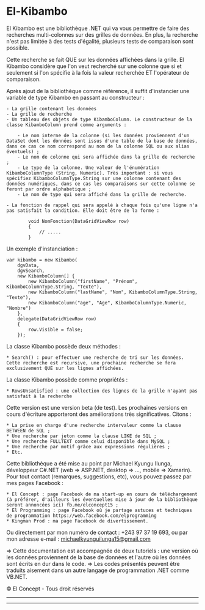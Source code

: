 # El-Kibambo

El Kibambo est une bibliothèque .NET qui va vous permettre de faire des recherches multi-colonnes sur des grilles de données.
En plus, la recherche n'est pas limitée à des tests d'égalité, plusieurs tests de comparaison sont possible.

Cette recherche se fait QUE sur les données affichées dans la grille.
El Kibambo considère que l'on veut recherché sur une colonne que si et seulement si l'on spécifie à la fois la valeur recherchée ET l'opérateur de comparaison.

Après ajout de la bibliothèque comme référence, il suffit d'instancier une variable de type Kibambo en passant au constructeur :

    - La grille contenant les données 
    - La grille de recherche 
    - Un tableau des objets de type KibamboColumn. Le constructeur de la classe KibamboColumn prend comme arguments :

        - Le nom interne de la colonne (si les données proviennent d'un DataSet dont les données sont issus d'une table de la base de données, dans ce cas ce nom correspond au nom de la colonne SQL ou aux alias éventuels) ;
        - Le nom de colonne qui sera affichée dans la grille de recherche ;
        - Le type de la colonne. Une valeur de l'énumération KibamboColumnType (String, Numeric). Très important : si vous spécifiez KibamboColumnType.String sur une colonne contenant des données numériques, dans ce cas les comparaisons sur cette colonne se feront par ordre alphabetique ;
        - Le nom de type qui sera affiché dans la grille de recherche.

    - La fonction de rappel qui sera appelé à chaque fois qu'une ligne n'a pas satisfait la condition. Elle doit être de la forme :
```
        void NomFonction(DataGridViewRow row)
        {
            // .....
        }
```
Un exemple d'instanciation :

    var kibambo = new Kibambo(
        dgvData,
        dgvSearch,
        new KibamboColumn[] { 
            new KibamboColumn("firstName", "Prénom", KibamboColumnType.String, "Texte"),
            new KibamboColumn("lastName", "Nom", KibamboColumnType.String, "Texte"),
            new KibamboColumn("age", "Age", KibamboColumnType.Numeric, "Nombre")
        },
        delegate(DataGridViewRow row)
        {
            row.Visible = false;
        });

La classe Kibambo possède deux méthodes :

    * Search() : pour effectuer une recherche de tri sur les données. Cette recherche est recursive, une prochaine recherche se fera exclusivement QUE sur les lignes affichées.

La classe Kibambo possède comme propriétés :

    * RowsUnsatisfied : une collection des lignes de la grille n'ayant pas satisfait à la recherche

Cette version est une version beta (de test). Les prochaines versions en cours d'écriture apporteront des améliorations très significatives. Citons :

    * La prise en charge d'une recherche intervaleur comme la clause BETWEEN de SQL ;
    * Une recherche par jeton comme la clause LIKE de SQL ;
    * Une recherche FULLTEXT comme celui disponible dans MySQL ;
    * Une recherche par motif grâce aux expressions régulières ;
    * Etc.

Cette bibliothèque a été mise au point par Michael Kyungu Ilunga, développeur C#.NET (web => ASP.NET, desktop => ..., mobile => Xamarin). Pour tout contact (remarques, suggestions, etc), vous pouvez passez par mes pages Facebook :

    * El Concept : page Facebook de ma start-up en cours de téléchargement (à préférer, d'ailleurs les éventuelles mise à jour de la bibliothèque seront annoncées ici) fb.me/elconcept15 ;
    * El Programming : page Facebook où je partage astuces et techniques de programmation https://web.facebook.com/elprogramming
    * Kingman Prod : ma page Facebook de divertissement.

Ou directement par mon numéro de contact : +243 97 37 19 693, ou par mon adresse e-mail : michaelkyunguilunga15@gmail.com

=> Cette documentation est accompagnée de deux tutoriels : une version où les données proviennent de la base de données et l'autre où les données sont écrits en dur dans le code.
=> Les codes présentés peuvent être traduits aisement dans un autre langage de programmation .NET comme VB.NET.

© El Concept - Tous droit réservés

-------------------------------------------------------------------------
-------------------------------------------------------------------------
